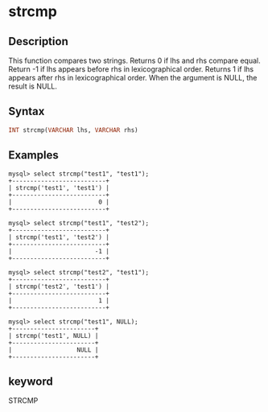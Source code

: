---
---

# strcmp

## Description

This function compares two strings. Returns 0 if lhs and rhs compare equal. Return -1 if lhs appears before rhs in lexicographical order. Returns 1 if lhs appears after rhs in lexicographical order. When the argument is NULL, the result is NULL.

## Syntax

```Haskell
INT strcmp(VARCHAR lhs, VARCHAR rhs)
```

## Examples

```Plain Text
mysql> select strcmp("test1", "test1");
+--------------------------+
| strcmp('test1', 'test1') |
+--------------------------+
|                        0 |
+--------------------------+

mysql> select strcmp("test1", "test2");
+--------------------------+
| strcmp('test1', 'test2') |
+--------------------------+
|                       -1 |
+--------------------------+

mysql> select strcmp("test2", "test1");
+--------------------------+
| strcmp('test2', 'test1') |
+--------------------------+
|                        1 |
+--------------------------+

mysql> select strcmp("test1", NULL);
+-----------------------+
| strcmp('test1', NULL) |
+-----------------------+
|                  NULL |
+-----------------------+
```

## keyword

STRCMP

